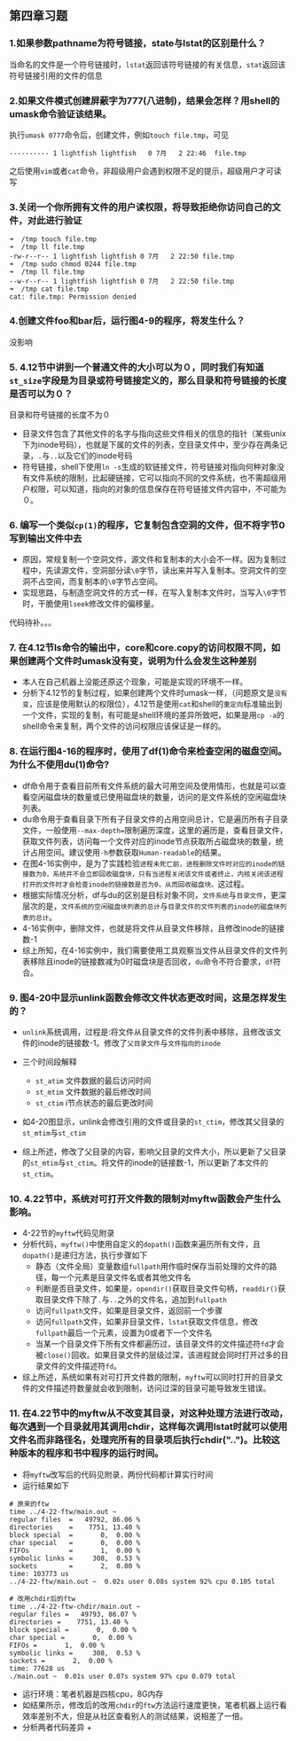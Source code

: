 ## 第四章习题

### 1.如果参数pathname为符号链接，state与lstat的区别是什么？

当命名的文件是一个符号链接时，`lstat`返回该符号链接的有关信息，`stat`返回该符号链接引用的文件的信息

### 2.如果文件模式创建屏蔽字为777(八进制)，结果会怎样？用shell的umask命令验证该结果。

执行`umask 0777`命令后，创建文件，例如`touch file.tmp`，可见

```
---------- 1 lightfish lightfish   0 7月   2 22:46  file.tmp
```

之后使用`vim`或者`cat`命令，非超级用户会遇到权限不足的提示，超级用户才可读写

### 3.关闭一个你所拥有文件的用户读权限，将导致拒绝你访问自己的文件，对此进行验证

```
➜  /tmp touch file.tmp
➜  /tmp ll file.tmp 
-rw-r--r-- 1 lightfish lightfish 0 7月   2 22:50 file.tmp
➜  /tmp sudo chmod 0244 file.tmp 
➜  /tmp ll file.tmp 
--w-r--r-- 1 lightfish lightfish 0 7月   2 22:50 file.tmp
➜  /tmp cat file.tmp 
cat: file.tmp: Permission denied
```

### 4.创建文件foo和bar后，运行图4-9的程序，将发生什么？

没影响

### 5. 4.12节中讲到一个普通文件的大小可以为０，同时我们有知道`st_size`字段是为目录或符号链接定义的，那么目录和符号链接的长度是否可以为０？

目录和符号链接的长度不为０

- 目录文件包含了其他文件的名字与指向这些文件相关的信息的指针（某些unix下为inode号码），也就是下属的文件的列表，空目录文件中，至少存在两条记录，`.`与`..`以及它们的inode号码
- 符号链接，shell下使用`ln -s`生成的软链接文件，符号链接对指向何种对象没有文件系统的限制，比起硬链接，它可以指向不同的文件系统，也不需超级用户权限，可以知道，指向的对象的信息保存在符号链接文件内容中，不可能为０。

### 6. 编写一个类似`cp(1)`的程序，它复制包含空洞的文件，但不将字节0写到输出文件中去

- 原因，常规复制一个空洞文件，源文件和复制本的大小会不一样。因为复制过程中，先读源文件，空洞部分读`\0`字节，读出来并写入复制本。空洞文件的空洞不占空间，而复制本的`\0`字节占空间。
- 实现思路，与制造空洞文件的方式一样，在写入复制本文件时，当写入`\0`字节时，干脆使用`lseek`修改文件的偏移量。

代码待补。。。

### 7. 在4.12节ls命令的输出中，core和core.copy的访问权限不同，如果创建两个文件时umask没有变，说明为什么会发生这种差别

- 本人在自己机器上没能还原这个现象，可能是实现的环境不一样。
- 分析下4.12节的复制过程，如果创建两个文件时umask一样，（问题原文是`没有变`，应该是使用默认的权限位），4.12节是使用`cat`和shell的`重定向`标准输出到一个文件，实现的复制，有可能是shell环境的差异所致吧，如果是用`cp -a`的shell命令来复制，两个文件的访问权限应该保证是一样的。

### 8. 在运行图4-16的程序时，使用了df(1)命令来检查空闲的磁盘空间。为什么不使用du(1)命令?

- df命令用于查看目前所有文件系统的最大可用空间及使用情形，也就是可以查看空闲磁盘块的数量或已使用磁盘块的数量，访问的是文件系统的空闲磁盘块列表。
- du命令用于查看目录下所有子目录文件的占用空间总计，它是遍历所有子目录文件，一般使用`--max-depth=`限制遍历深度，这里的遍历是，查看目录文件，获取文件列表，访问每一个文件对应的inode节点获取所占磁盘块的数量，统计占用空间。建议使用`-h`参数获取`Human-readable`的结果。
- 在图4-16实例中，是为了实践检验`进程未死亡前，进程删除文件时对应的inode的链接数为0，系统并不会立即回收磁盘块，只有当进程关闭该文件或者终止，内核关闭该进程打开的文件时才会检查inode的链接数是否为0，从而回收磁盘块。`这过程。
-  根据实际情况分析，df与du的区别是目标对象不同，`文件系统`与`目录文件`，更深层次的是，`文件系统的空闲磁盘块列表的总计`与`目录文件的文件列表的inode的磁盘块列表的总计`。
- 4-16实例中，删除文件，也就是将文件从目录文件移除，且修改inode的链接数-1
- 综上所知，在4-16实例中，我们需要使用工具观察当文件从目录文件的文件列表移除且inode的链接数减为0时磁盘块是否回收，`du`命令不符合要求，`df`符合。


### 9. 图4-20中显示unlink函数会修改文件状态更改时间，这是怎样发生的？

- `unlink`系统调用，过程是:将文件从目录文件的文件列表中移除，且修改该文件的inode的链接数-1。修改了`父目录文件`与`文件指向的inode`
- 三个时间段解释
    + `st_atim` 文件数据的最后访问时间
    + `st_mtim` 文件数据的最后修改时间
    + `st_ctim` i节点状态的最后更改时间

- 如4-20图显示，unlink会修改引用的文件或目录的`st_ctim`，修改其父目录的`st_mtim`与`st_ctim`
- 综上所述，修改了父目录的内容，影响父目录的文件大小，所以更新了父目录的`st_mtim`与`st_ctim`。将文件的inode的链接数-1，所以更新了本文件的`st_ctim`。

### 10. 4.22节中，系统对可打开文件数的限制对myftw函数会产生什么影响。

- 4-22节的`myftw`代码见附录
- 分析代码，`myftw()`中使用自定义的`dopath()`函数来遍历所有文件，且`dopath()`是递归方法，执行步骤如下
    + 静态（文件全局）变量数组`fullpath`用作临时保存当前处理的文件的路径，每一个元素是目录文件名或者其他文件名
    + 判断是否目录文件，如果是，`opendir()`获取目录文件句柄，`readdir()`获取目录文件下除了`.`与`..`之外的文件名，追加到`fullpath`
    + 访问`fullpath`文件，如果是目录文件，返回前一个步骤
    + 访问`fullpath`文件，如果非目录文件，`lstat`获取文件信息，修改`fullpath`最后一个元素，设置为0或者下一个文件名
    + 当某一个目录文件下所有文件都遍历过，该目录文件的文件描述符`fd`才会被`close()`回收。如果目录文件的层级过深，该进程就会同时打开过多的目录文件的文件描述符`fd`。
- 综上所述，系统如果有对可打开文件数的限制，`myftw`可以同时打开的目录文件的文件描述符数量就会收到限制，访问过深的目录可能导致发生错误。

### 11. 在4.22节中的myftw从不改变其目录，对这种处理方法进行改动，每次遇到一个目录就用其调用chdir，这样每次调用lstat时就可以使用文件名而非路径名，处理完所有的目录项后执行chdir("..")。比较这种版本的程序和书中程序的运行时间。

- 将`myftw`改写后的代码见附录，两份代码都计算实行时间
- 运行结果如下

```
# 原来的ftw
time ../4-22-ftw/main.out ~
regular files  =   49792, 86.06 %
directories    =    7751, 13.40 %
block special  =       0,  0.00 %
char special   =       0,  0.00 %
FIFOs          =       1,  0.00 %
symbolic links =     308,  0.53 %
sockets        =       2,  0.00 %
time: 103773 us
../4-22-ftw/main.out ~  0.02s user 0.08s system 92% cpu 0.105 total

# 改用chdir后的ftw
time ../4-22-ftw-chdir/main.out ~
regular files =   49793, 86.07 %
directories =    7751, 13.40 %
block special =       0,  0.00 %
char special =       0,  0.00 %
FIFOs =       1,  0.00 %
symbolic links =     308,  0.53 %
sockets =       2,  0.00 %
time: 77628 us
./main.out ~  0.01s user 0.07s system 97% cpu 0.079 total
```

- 运行环境：笔者机器是四核cpu，8G内存
- 如结果所示，修改后的改用`chdir`的`ftw`方法运行速度更快，笔者机器上运行看效率差别不大，但是从社区查看别人的测试结果，说相差了一倍。
- 分析两者代码差异
    + 